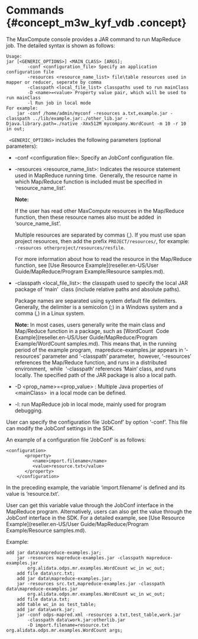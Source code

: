 # Commands {#concept_m3w_kyf_vdb .concept}

The MaxCompute console provides a JAR command to run MapReduce  job. The detailed syntax is shown as follows:

```
Usage:  
jar [<GENERIC_OPTIONS>] <MAIN_CLASS> [ARGS];
        -conf <configuration_file> Specify an application configuration file
        -resources <resource_name_list> file\table resources used in mapper or reducer, seperate by comma
        -classpath <local_file_list> classpaths used to run mainClass
        -D <name>=<value> Property value pair, which will be used to run mainClass
        -l Run job in local mode
For example:
    jar -conf /home/admin/myconf -resources a.txt,example.jar -classpath ../lib/example.jar:./other_lib.jar -Djava.library.path=./native -Xmx512M mycompany.WordCount -m 10 -r 10 in out;

```

  `<GENERIC_OPTIONS>` includes the following parameters \(optional parameters\):

-   -conf <configuration file\>: Specify an JobConf configuration file.
-   -resources <resource\_name\_list\>: Indicates the resource statement used in MapReduce running time.  Generally, the resource name in which Map/Reduce function is included must be specified in ‘resource\_name\_list’.

    **Note:** 

    If the user has read other MaxCompute resources in the Map/Reduce function, then these resource names also must be added  in ‘source\_name\_list’. 

    Multiple resources are separated by commas \(,\). If you must use span project resources, then add the prefix `PROJECT/resources/`, for example: `-resources otherproject/resources/resfile`. 

    For more information about how to read the resource in the Map/Reduce function, see [Use Resource Example](reseller.en-US/User Guide/MapReduce/Program Example/Resource samples.md).

-   -classpath <local\_file\_list\>: the classpath used to specify the local JAR package of ‘main’  class \(include relative paths and absolute paths\).

    Package names are separated using system default file delimiters. Generally, the delimiter is a semicolon \(;\) in a Windows system and a comma \(,\) in a Linux system.

    **Note:** In most cases, users generally write the main class and Map/Reduce function in a package, such as [WordCount  Code Example](reseller.en-US/User Guide/MapReduce/Program Example/WordCount samples.md). This means that, in the running period of the example program,  mapreduce-examples.jar appears in ‘-resources’ parameter and ‘-classpath’ parameter,  however, ‘-resources’ references the Map/Reduce function, and runs in a distributed environment,  while  ‘-classpath’ references ‘Main’ class, and runs locally. The specified path of the JAR package is also a local path.

-   -D <prop\_name\>=<prop\_value\> : Multiple Java properties of <mainClass\>  in a local mode can be defined.
-   -l: run MapReduce job in local mode, mainly used for program debugging.

User can specify the configuration file ‘JobConf’ by option ‘-conf’. This file can modify the JobConf settings in the SDK. 

An example of a configuration file ‘JobConf’ is as follows:

```
<configuration>
       <property>
          <name>import.filename</name>
          <value>resource.txt</value>
       </property>
    </configuration>

```

In the preceding example, the variable ‘import.filename’ is defined and its value is ‘resource.txt’. 

User can get this variable value through the JobConf interface in the MapReduce program. Alternatively, users can also get the value through the JobConf interface in the SDK. For a detailed example, see [Use Resource Example](reseller.en-US/User Guide/MapReduce/Program Example/Resource samples.md).

Example:

```
add jar data\mapreduce-examples.jar;
    jar -resources mapreduce-examples.jar -classpath mapreduce-examples.jar
        org.alidata.odps.mr.examples.WordCount wc_in wc_out;
    add file data\src.txt;
    add jar data\mapreduce-examples.jar;
    jar -resources src.txt,mapreduce-examples.jar -classpath data\mapreduce-examples.jar
        org.alidata.odps.mr.examples.WordCount wc_in wc_out;
    add file data\a.txt;
    add table wc_in as test_table;
    add jar data\work.jar;
    jar -conf odps-mapred.xml -resources a.txt,test_table,work.jar
        -classpath data\work.jar:otherlib.jar
        -D import.filename=resource.txt org.alidata.odps.mr.examples.WordCount args;
```

